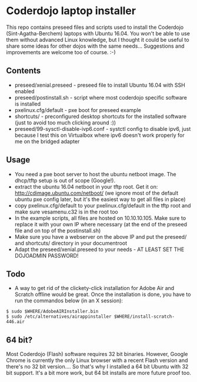 # Coderdojo laptop installer

This repo contains preseed files and scripts used to install the Coderdojo (Sint-Agatha-Berchem) laptops with Ubuntu 16.04. You won't be able to use them without advanced Linux knowledge, but I thought it could be useful to share some ideas for other dojos with the same needs... Suggestions and improvements are welcome too of course. :-)


## Contents

* preseed/xenial.preseed - preseed file to install Ubuntu 16.04 with SSH enabled
* preseed/postinstall.sh - script where most coderdojo specific software is installed
* pxelinux.cfg/default - pxe boot for preseed example
* shortcuts/ - preconfigured desktop shortcuts for the installed software (just to avoid too much clicking around :))
* preseed/99-sysctl-disable-ivp6.conf - systctl config to disable ipv6, just because I test this on Virtualbox where ipv6 doesn't work properly for me on the bridged adapter

## Usage

* You need a pxe boot server to host the ubuntu netboot image. The dhcp/tftp setup is out of scope (Google!).
* extract the ubuntu 16.04 netboot in your tftp root. Get it on: http://cdimage.ubuntu.com/netboot/ (we ignore most of the default ubuntu pxe config later, but it's the easiest way to get all files in place)
* copy pxelinux.cfg/default to your pxelinux.cfg/default in the tftp root and make sure vesamenu.c32 is in the root too
* In the example scripts, all files are hosted on 10.10.10.105. Make sure to replace it with your own IP where necessary (at the end of the preseed file and on top of the postinstall.sh)
* Make sure you have a webserver on the above IP and put the preseed/ and shortcuts/ directory in your documentroot
* Adapt the preseed/xenial.preseed to your needs - AT LEAST SET THE DOJOADMIN PASSWORD!

## Todo

* A way to get rid of the clickety-click installation for Adobe Air and Scratch offline would be great. Once the installation is done, you have to run the commandos below (in an X session):
```
$ sudo $WHERE/AdobeAIRInstaller.bin
$ sudo /etc/alternatives/airappinstaller $WHERE/install-scratch-446.air
```


## 64 bit?

Most Coderdojo (Flash) software requires 32 bit binaries. However, Google Chrome is currently the only Linux browser with a recent Flash version and there's no 32 bit version.... So that's why I installed a 64 bit Ubuntu with 32 bit support. It's a bit more work, but 64 bit installs are more future proof too.
